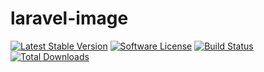 # laravel-image

[![Latest Stable Version](https://poser.pugx.org/eXolnet/laravel-image/v/stable?format=flat-square)](https://packagist.org/packages/eXolnet/laravel-image)
[![Software License](https://img.shields.io/badge/license-MIT-brightgreen.svg?style=flat-square)](LICENSE.md)
[![Build Status](https://img.shields.io/github/workflow/status/eXolnet/laravel-image/tests?label=tests&style=flat-square)](https://github.com/eXolnet/laravel-image/actions?query=workflow%3Atests)
[![Total Downloads](https://img.shields.io/packagist/dt/eXolnet/laravel-image.svg?style=flat-square)](https://packagist.org/packages/eXolnet/laravel-image)
